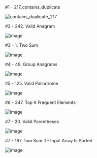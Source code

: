 #1 - 217_contains_duplicate

![contains_duplicate_217](https://github.com/Abijit-001/learning_dart/assets/138426528/c2fed865-d9eb-4552-b04e-be476b0f1132)

#2 - 242. Valid Anagram

![image](https://github.com/Abijit-001/learning_dart/assets/138426528/0c67861b-7557-49e5-b620-4a57fc467e1b)

#3 - 1. Two Sum

![image](https://github.com/Abijit-001/learning_dart/assets/138426528/640ffd14-59fa-4cdd-a975-68cf1670b074)

#4 - 49. Group Anagrams

![image](https://github.com/Abijit-001/learning_dart/assets/138426528/1e228048-4195-4617-9436-a7269a121862)

#5 - 125. Valid Palindrome

![image](https://github.com/Abijit-001/learning_dart/assets/138426528/305c4438-6d1e-40d1-9602-aecb92f417de)

#6 - 347. Top K Frequent Elements

![image](https://github.com/Abijit-001/learning_dart/assets/138426528/a15c11a7-6e78-4f88-b8d8-c670952bd2c5)

#7 - 20. Valid Parentheses

![image](https://github.com/Abijit-001/learning_dart/assets/138426528/1d60c0d9-856b-476a-9fa3-ed8f0765a534)

#7 - 167. Two Sum II - Input Array Is Sorted

![image](https://github.com/Abijit-001/learning_dart/assets/138426528/88486f9d-9135-4851-9254-6db1113e53b7)





